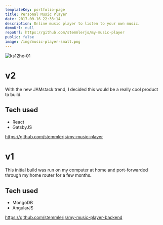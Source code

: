 ```yaml
---
templateKey: portfolio-page
title: Personal Music Player
date: 2017-09-16 22:33:14
description: Online music player to listen to your own music.
demoUrl: null
repoUrl: https://github.com/stemmlerjs/my-music-player
public: false
image: /img/music-player-small.png
---
```


![ks12hx-01](https://user-images.githubusercontent.com/6892666/35500577-e9ecac4e-04a4-11e8-807c-17883d187875.gif "This is one dope sampler.")

# v2
With the new JAMstack trend, I decided this would be a really cool product to build.

## Tech used
- React
- GatsbyJS

https://github.com/stemmlerjs/my-music-player

# v1
This initial build was run on my computer at home and port-forwarded through my home router for a few months.

## Tech used
- MongoDB
- AngularJS

https://github.com/stemmlerjs/my-music-player-backend



<!--


{% raw %}
<div class="post-tags">
      <span class="tagname">MongoDB</span>
      <span class="tagname">NodeJS</span>
      <span class="tagname">AngularJS</span>
</div>
{% endraw %}

Before I started using Spotify, I wanted a way to listen to my music from whichever computer I was on so I made this.

[Update]: I plan on re-designing and re-creating this in the near future.

[Check out the code on GitHub](https://github.com/stemmlerjs/mymusicserver)
  
-->
